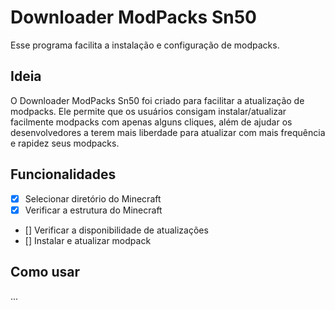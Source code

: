 # Downloader ModPacks Sn50

Esse programa facilita a instalação e configuração de modpacks.

## Ideia

O Downloader ModPacks Sn50 foi criado para facilitar a atualização de modpacks. Ele permite que os usuários consigam instalar/atualizar facilmente modpacks com apenas alguns cliques, além de ajudar os desenvolvedores a terem mais liberdade para atualizar com mais frequência e rapidez seus modpacks.

## Funcionalidades

- [X] Selecionar diretório do Minecraft
- [X] Verificar a estrutura do Minecraft
- [] Verificar a disponibilidade de atualizações
- [] Instalar e atualizar modpack

## Como usar

...